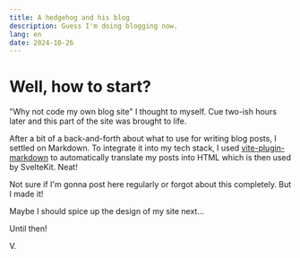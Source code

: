```yaml
---
title: A hedgehog and his blog
description: Guess I'm doing blogging now.
lang: en
date: 2024-10-26
---
```


# Well, how to start?

"Why not code my own blog site" I thought to myself. Cue two-ish hours later and this part of the site was brought to life.

After a bit of a back-and-forth about what to use for writing blog posts, I settled on Markdown. To integrate it into my tech stack, I used [vite-plugin-markdown](https://www.npmjs.com/package/vite-plugin-markdown) to automatically translate my posts into HTML which is then used by SvelteKit. Neat!

Not sure if I'm gonna post here regularly or forgot about this completely. But I made it!

Maybe I should spice up the design of my site next...

Until then!

V.
